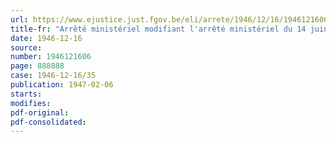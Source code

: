 ```yaml
---
url: https://www.ejustice.just.fgov.be/eli/arrete/1946/12/16/1946121606/justel
title-fr: "Arrêté ministériel modifiant l'arrêté ministériel du 14 juin 1946 fixant les prix maxima des produits pétroliers"
date: 1946-12-16
source:
number: 1946121606
page: 888888
case: 1946-12-16/35
publication: 1947-02-06
starts:
modifies:
pdf-original:
pdf-consolidated:
---
```


